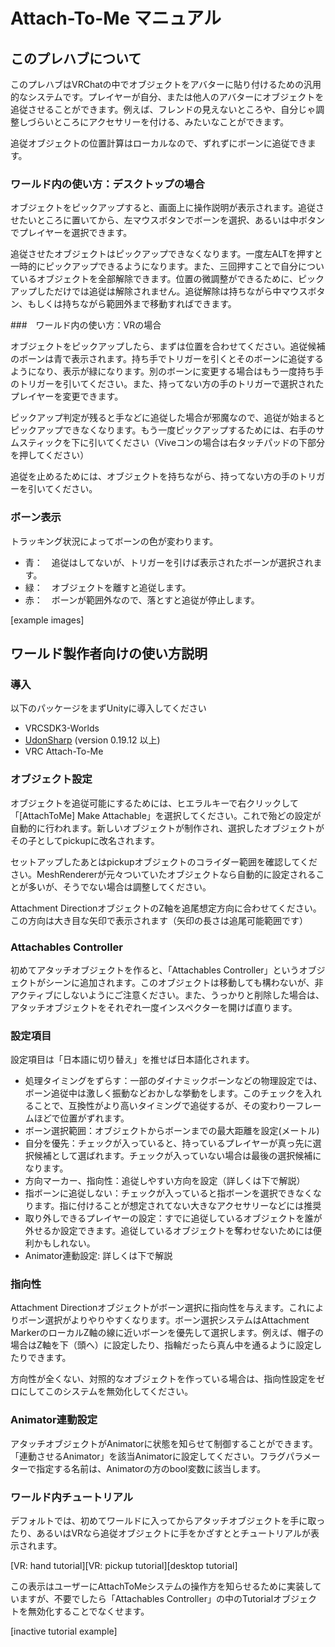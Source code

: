 # Attach-To-Me マニュアル

## このプレハブについて

このプレハブはVRChatの中でオブジェクトをアバターに貼り付けるための汎用的なシステムです。プレイヤーが自分、または他人のアバターにオブジェクトを追従させることができます。例えば、フレンドの見えないところや、自分じゃ調整しづらいところにアクセサリーを付ける、みたいなことができます。

追従オブジェクトの位置計算はローカルなので、ずれずにボーンに追従できます。

### ワールド内の使い方：デスクトップの場合

オブジェクトをピックアップすると、画面上に操作説明が表示されます。追従させたいところに置いてから、左マウスボタンでボーンを選択、あるいは中ボタンでプレイヤーを選択できます。

追従させたオブジェクトはピックアップできなくなります。一度左ALTを押すと一時的にピックアップできるようになります。また、三回押すことで自分についているオブジェクトを全部解除できます。位置の微調整ができるために、ピックアップしただけでは追従は解除されません。追従解除は持ちながら中マウスボタン、もしくは持ちながら範囲外まで移動すればできます。

###　ワールド内の使い方：VRの場合

オブジェクトをピックアップしたら、まずは位置を合わせてください。追従候補のボーンは青で表示されます。持ち手でトリガーを引くとそのボーンに追従するようになり、表示が緑になります。別のボーンに変更する場合はもう一度持ち手のトリガーを引いてください。また、持ってない方の手のトリガーで選択されたプレイヤーを変更できます。

ピックアップ判定が残ると手などに追従した場合が邪魔なので、追従が始まるとピックアップできなくなります。もう一度ピックアップするためには、右手のサムスティックを下に引いてください（Viveコンの場合は右タッチパッドの下部分を押してください）

追従を止めるためには、オブジェクトを持ちながら、持ってない方の手のトリガーを引いてください。

### ボーン表示

トラッキング状況によってボーンの色が変わります。

* 青：　追従はしてないが、トリガーを引けば表示されたボーンが選択されます。
* 緑：　オブジェクトを離すと追従します。
* 赤：　ボーンが範囲外なので、落とすと追従が停止します。

[example images]

## ワールド製作者向けの使い方説明

### 導入

以下のパッケージをまずUnityに導入してください

* VRCSDK3-Worlds
* [UdonSharp](https://github.com/MerlinVR/UdonSharp/releases) (version 0.19.12 以上)
* VRC Attach-To-Me

### オブジェクト設定

オブジェクトを追従可能にするためには、ヒエラルキーで右クリックして「[AttachToMe] Make Attachable」を選択してください。これで殆どの設定が自動的に行われます。新しいオブジェクトが制作され、選択したオブジェクトがその子としてpickupに改名されます。

セットアップしたあとはpickupオブジェクトのコライダー範囲を確認してください。MeshRendererが元々ついていたオブジェクトなら自動的に設定されることが多いが、そうでない場合は調整してください。

Attachment DirectionオブジェクトのZ軸を追尾想定方向に合わせてください。この方向は大き目な矢印で表示されます（矢印の長さは追尾可能範囲です）

### Attachables Controller

初めてアタッチオブジェクトを作ると、「Attachables Controller」というオブジェクトがシーンに追加されます。このオブジェクトは移動しても構わないが、非アクティブにしないようにご注意ください。また、うっかりと削除した場合は、アタッチオブジェクトをそれぞれ一度インスペクターを開けば直ります。

### 設定項目

設定項目は「日本語に切り替え」を推せば日本語化されます。

* 処理タイミングをずらす：一部のダイナミックボーンなどの物理設定では、ボーン追従中は激しく振動などおかしな挙動をします。このチェックを入れることで、互換性がより高いタイミングで追従するが、その変わり一フレームほどで位置がずれます。
* ボーン選択範囲：オブジェクトからボーンまでの最大距離を設定(メートル)
* 自分を優先：チェックが入っていると、持っているプレイヤーが真っ先に選択候補として選ばれます。チェックが入っていない場合は最後の選択候補になります。
* 方向マーカー、指向性：追従しやすい方向を設定（詳しくは下で解説）
* 指ボーンに追従しない：チェックが入っていると指ボーンを選択できなくなります。指に付けることが想定されてない大きなアクセサリーなどには推奨
* 取り外しできるプレイヤーの設定：すでに追従しているオブジェクトを誰が外せるか設定できます。追従しているオブジェクトを奪わせないためには便利かもしれない。
* Animator連動設定: 詳しくは下で解説

### 指向性

Attachment Directionオブジェクトがボーン選択に指向性を与えます。これによりボーン選択がよりやりやすくなります。ボーン選択システムはAttachment MarkerのローカルZ軸の線に近いボーンを優先して選択します。例えば、帽子の場合はZ軸を下（頭へ）に設定したり、指輪だったら真ん中を通るように設定したりできます。

方向性が全くない、対照的なオブジェクトを作っている場合は、指向性設定をゼロにしてこのシステムを無効化してください。

### Animator連動設定

アタッチオブジェクトがAnimatorに状態を知らせて制御することができます。「連動させるAnimator」を該当Animatorに設定してください。フラグパラメーターで指定する名前は、Animatorの方のbool変数に該当します。

### ワールド内チュートリアル

デフォルトでは、初めてワールドに入ってからアタッチオブジェクトを手に取ったり、あるいはVRなら追従オブジェクトに手をかざすととチュートリアルが表示されます。

[VR: hand tutorial][VR: pickup tutorial][desktop tutorial]

この表示はユーザーにAttachToMeシステムの操作方を知らせるために実装していますが、不要でしたら「Attachables Controller」の中のTutorialオブジェクトを無効化することでなくせます。

 [inactive tutorial example]

